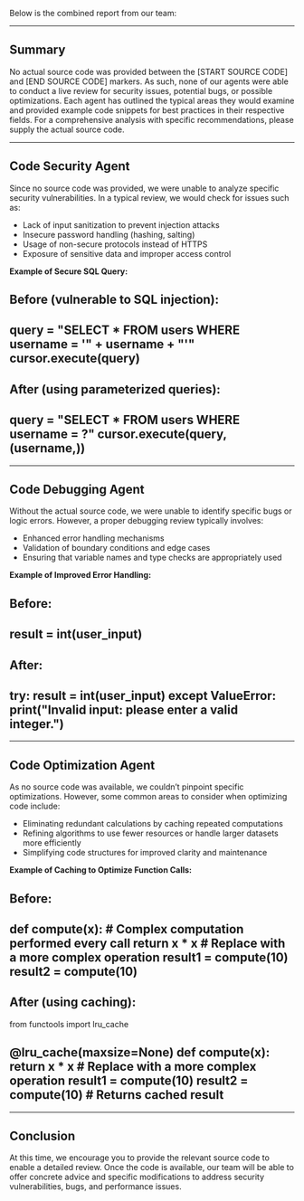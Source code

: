 Below is the combined report from our team:

---

## Summary

No actual source code was provided between the [START SOURCE CODE] and [END SOURCE CODE] markers. As such, none of our agents were able to conduct a live review for security issues, potential bugs, or possible optimizations. Each agent has outlined the typical areas they would examine and provided example code snippets for best practices in their respective fields. For a comprehensive analysis with specific recommendations, please supply the actual source code.

---

## Code Security Agent

Since no source code was provided, we were unable to analyze specific security vulnerabilities. In a typical review, we would check for issues such as:
- Lack of input sanitization to prevent injection attacks
- Insecure password handling (hashing, salting)
- Usage of non-secure protocols instead of HTTPS
- Exposure of sensitive data and improper access control

**Example of Secure SQL Query:**

Before (vulnerable to SQL injection):
-------------------------------------------------
query = "SELECT * FROM users WHERE username = '" + username + "'"
cursor.execute(query)
-------------------------------------------------

After (using parameterized queries):
-------------------------------------------------
query = "SELECT * FROM users WHERE username = ?"
cursor.execute(query, (username,))
-------------------------------------------------

---

## Code Debugging Agent

Without the actual source code, we were unable to identify specific bugs or logic errors. However, a proper debugging review typically involves:
- Enhanced error handling mechanisms
- Validation of boundary conditions and edge cases
- Ensuring that variable names and type checks are appropriately used

**Example of Improved Error Handling:**

Before:
-------------------------------------------------
result = int(user_input)
-------------------------------------------------

After:
-------------------------------------------------
try:
    result = int(user_input)
except ValueError:
    print("Invalid input: please enter a valid integer.")
-------------------------------------------------

---

## Code Optimization Agent

As no source code was available, we couldn’t pinpoint specific optimizations. However, some common areas to consider when optimizing code include:
- Eliminating redundant calculations by caching repeated computations
- Refining algorithms to use fewer resources or handle larger datasets more efficiently
- Simplifying code structures for improved clarity and maintenance

**Example of Caching to Optimize Function Calls:**

Before:
-------------------------------------------------
def compute(x):
    # Complex computation performed every call
    return x * x  # Replace with a more complex operation
result1 = compute(10)
result2 = compute(10)
-------------------------------------------------

After (using caching):
-------------------------------------------------
from functools import lru_cache

@lru_cache(maxsize=None)
def compute(x):
    return x * x  # Replace with a more complex operation
result1 = compute(10)
result2 = compute(10)  # Returns cached result
-------------------------------------------------

---

## Conclusion

At this time, we encourage you to provide the relevant source code to enable a detailed review. Once the code is available, our team will be able to offer concrete advice and specific modifications to address security vulnerabilities, bugs, and performance issues.